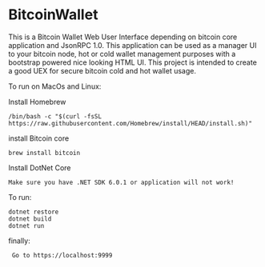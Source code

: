 # BitcoinWallet

This is a Bitcoin Wallet Web User Interface depending on bitcoin core application and JsonRPC 1.0. This application can be used as a manager UI to your bitcoin node, hot or cold wallet management purposes with a bootstrap powered nice looking HTML UI. This project is intended to create a good UEX for secure bitcoin cold and hot wallet usage.


To run on MacOs and Linux:

Install Homebrew

    /bin/bash -c "$(curl -fsSL https://raw.githubusercontent.com/Homebrew/install/HEAD/install.sh)"

install Bitcoin core

    brew install bitcoin 
       
Install DotNet Core

    Make sure you have .NET SDK 6.0.1 or application will not work!


To run:

    dotnet restore
    dotnet build
    dotnet run

finally:

     Go to https://localhost:9999
